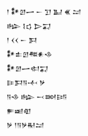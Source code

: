 <div class='block'>
<div class='line'>𒁹 𒀯𒇻𒅂 𒀸 𒋛 𒆏 𒌍 𒁺</div>
<div class='line'>𒈗 𒋙𒌓 𒆕𒍑</div>
<div class='line'>𒁹 𒌋𒌋 𒀸 𒁕</div>
<div class='line'>𒀯𒉺𒇻𒍣𒀭𒈾</div>
<div class='line'>𒀯𒇻𒅂𒊕𒍑</div>
<div class='line'>𒄿𒁕𒀀𒋾 𒃻</div>
<div class='line'>𒀀𒈾 𒈗 𒁁𒇷𒅀</div>
<div class='line'>𒊓𒀜𒊏</div>
<div class='line'>𒃻 𒁹𒀀𒃻𒊑𒁺</div>
</div>